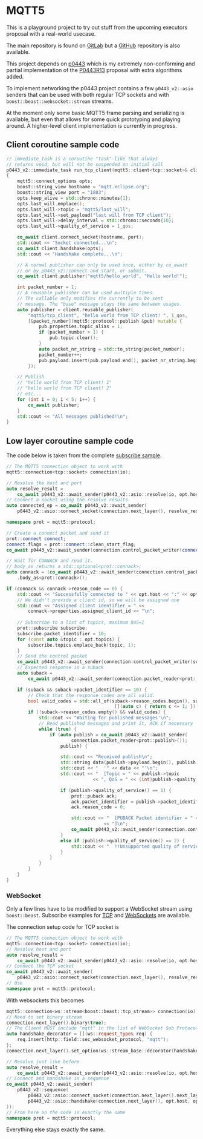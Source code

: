 # MQTT5
This is a playground project to try out stuff from the upcoming executors proposal with a real-world usecase.

The main repository is found on [GitLab](https://gitlab.com/AndWass/mqtt5) but a [GitHub](https://github.com/AndWass/mqtt5) repository is also available.

This project depends on [p0443](https://gitlab.com/AndWass/p0443) which is my extremely non-conforming and partial implementation of the [P0443R13](http://www.open-std.org/jtc1/sc22/wg21/docs/papers/2020/p0443r13.html) proposal with extra algorithms added.

To implement networking the p0443 project contains a few `p0443_v2::asio` senders that can be used with both regular TCP sockets and with `boost::beast::websocket::stream` streams.

At the moment only some basic MQTT5 frame parsing and serializing is available, but even that allows for some quick prototyping and playing around. A higher-level client implementation is currently in progress.

## Client coroutine sample code

```cpp
// immediate_task is a coroutine "task"-like that always
// returns void, but will not be suspended on initial call
p0443_v2::immediate_task run_tcp_client(mqtt5::client<tcp::socket>& client)
{
    mqtt5::connect_options opts;
    boost::string_view hostname = "mqtt.eclipse.org";
    boost::string_view port = "1883";
    opts.keep_alive = std::chrono::minutes{1};
    opts.last_will.emplace();
    opts.last_will->topic = "mqtt5/last_will";
    opts.last_will->set_payload("last will from TCP client");
    opts.last_will->delay_interval = std::chrono::seconds{10};
    opts.last_will->quality_of_service = 1_qos;

    co_await client.connect_socket(hostname, port);
    std::cout << "Socket connected...\n";
    co_await client.handshake(opts);
    std::cout << "Handshake complete...\n";

    // A normal publisher can only be used once, either by co_await
    // or by p0443_v2::connect and start, or submit.
    co_await client.publisher("mqtt5/hello_world", "Hello world!");

    int packet_number = 1;
    // A reusable_publisher can be used multiple times.
    // The callable only modifies the currently to be sent
    // message. The "base" message stays the same between usages.
    auto publisher = client.reusable_publisher(
        "mqtt5/tcp_client", "hello world from TCP client! ", 1_qos,
        [&packet_number](mqtt5::protocol::publish &pub) mutable {
            pub.properties.topic_alias = 1;
            if (packet_number > 1) {
                pub.topic.clear();
            }
            auto packet_nr_string = std::to_string(packet_number);
            packet_number++;
            pub.payload.insert(pub.payload.end(), packet_nr_string.begin(), packet_nr_string.end());
        });

    // Publish
    // "hello world from TCP client! 1"
    // "hello world from TCP client! 2"
    // etc...
    for (int i = 0; i < 5; i++) {
        co_await publisher;
    }
    std::cout << "All messages published!\n";
}
```

## Low layer coroutine sample code

The code below is taken from the complete [subscribe sample](https://gitlab.com/AndWass/mqtt5/-/blob/master/samples/subscribe/sample-subscribe.cpp).

```cpp
// The MQTT5 connection object to work with
mqtt5::connection<tcp::socket> connection(io);

// Resolve the host and port
auto resolve_result =
    co_await p0443_v2::await_sender(p0443_v2::asio::resolve(io, opt.host, opt.port));
// Connect a socket using the resolve results
auto connected_ep = co_await p0443_v2::await_sender(
    p0443_v2::asio::connect_socket(connection.next_layer(), resolve_result));

namespace prot = mqtt5::protocol;

// Create a connect packet and send it
prot::connect connect;
connect.flags = prot::connect::clean_start_flag;
co_await p0443_v2::await_sender(connection.control_packet_writer(connect));

// Wait for CONNACK and read it.
// body_as returns a std::optional<prot::connack>;
auto connack = (co_await p0443_v2::await_sender(connection.control_packet_reader()))
    .body_as<prot::connack>();

if (connack && connack->reason_code == 0) {
    std::cout << "Successfully connected to " << opt.host << ":" << opt.port << std::endl;
    // We didn't provide a client id, so we will be assigned one
    std::cout << "Assigned client identifier = " <<
        connack->properties.assigned_client_id << "\n";
    
    // Subscribe to a list of topics, maximum QoS=1
    prot::subscribe subscribe;
    subscribe.packet_identifier = 10;
    for (const auto &topic : opt.topics) {
        subscribe.topics.emplace_back(topic, 1);
    }
    // Send the control packet
    co_await p0443_v2::await_sender(connection.control_packet_writer(subscribe));
    // Expected response is a suback
    auto suback =
        co_await p0443_v2::await_sender(connection.packet_reader<prot::suback>());

    if (suback && suback->packet_identifier == 10) {
        // Check that the response codes are all valid.
        bool valid_codes = std::all_of(suback->reason_codes.begin(), suback->reason_codes.end(),
                                        [](auto c) { return c <= 1; });
        if (!suback->reason_codes.empty() && valid_codes) {
            std::cout << "Waiting for published messages'\n";
            // Read published messages and print it, ACK if necessary
            while (true) {
                if (auto publish = co_await p0443_v2::await_sender(
                        connection.packet_reader<prot::publish>());
                    publish) {

                    std::cout << "Received publish\n";
                    std::string data(publish->payload.begin(), publish->payload.end());
                    std::cout << "  '" << data << "'\n";
                    std::cout << "  [Topic = " << publish->topic
                                << ", QoS = " << (int)publish->quality_of_service() << "]\n";

                    if (publish->quality_of_service() == 1) {
                        prot::puback ack;
                        ack.packet_identifier = publish->packet_identifier;
                        ack.reason_code = 0;

                        std::cout << "  [PUBACK Packet identifier = " << ack.packet_identifier
                                    << "]\n";
                        co_await p0443_v2::await_sender(connection.control_packet_writer(ack));
                    }
                    else if (publish->quality_of_service() == 2) {
                        std::cout << "  !!Unsupported quality of service\n";
                    }
                }
            }
        }
    }
}
```

### WebSocket

Only a few lines have to be modified to support a WebSocket stream using `boost::beast`. Subscribe examples for [TCP](https://gitlab.com/AndWass/mqtt5/-/blob/master/samples/subscribe/sample-subscribe.cpp)
and [WebSockets](https://gitlab.com/AndWass/mqtt5/-/blob/master/samples/subscribe/sample-subscribe-ws.cpp) are available.

The connection setup code for TCP socket is

```cpp
// The MQTT5 connection object to work with
mqtt5::connection<tcp::socket> connection(io);
// Resolve host and port
auto resolve_result =
    co_await p0443_v2::await_sender(p0443_v2::asio::resolve(io, opt.host, opt.port));
// Connect the TCP socket
co_await p0443_v2::await_sender(
    p0443_v2::asio::connect_socket(connection.next_layer(), resolve_result));
// Use
namespace prot = mqtt5::protocol;
```

With websockets this becomes

```cpp
mqtt5::connection<ws::stream<boost::beast::tcp_stream>> connection(io);
// Need to set binary stream
connection.next_layer().binary(true);
// The Client MUST include "mqtt" in the list of WebSocket Sub Protocols it offers
auto handshake_decorator = [](ws::request_type& req) {
    req.insert(http::field::sec_websocket_protocol, "mqtt");
};
connection.next_layer().set_option(ws::stream_base::decorator(handshake_decorator));

// Resolve just like before
auto resolve_result =
    co_await p0443_v2::await_sender(p0443_v2::asio::resolve(io, opt.host, opt.port));
// Connect and handshake in a sequence
co_await p0443_v2::await_sender(
    p0443_v2::sequence(
        p0443_v2::asio::connect_socket(connection.next_layer().next_layer(), resolve_result),
        p0443_v2::asio::handshake(connection.next_layer(), opt.host, opt.url)
));
// From here on the code is exactly the same
namespace prot = mqtt5::protocol;
```

Everything else stays exactly the same.